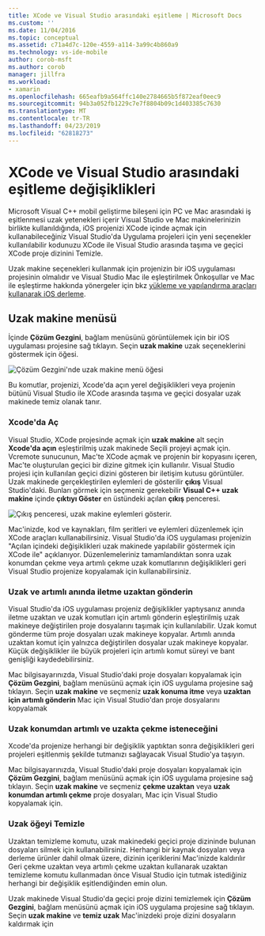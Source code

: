 ```yaml
---
title: XCode ve Visual Studio arasındaki eşitleme | Microsoft Docs
ms.custom: ''
ms.date: 11/04/2016
ms.topic: conceptual
ms.assetid: c71a4d7c-120e-4559-a114-3a99c4b860a9
ms.technology: vs-ide-mobile
author: corob-msft
ms.author: corob
manager: jillfra
ms.workload:
- xamarin
ms.openlocfilehash: 665eafb9a564ffc140e2784665b5f872eaf0eec9
ms.sourcegitcommit: 94b3a052fb1229c7e7f8804b09c1d403385c7630
ms.translationtype: MT
ms.contentlocale: tr-TR
ms.lasthandoff: 04/23/2019
ms.locfileid: "62818273"
---
```

# <a name="sync-changes-between-xcode-and-visual-studio"></a>XCode ve Visual Studio arasındaki eşitleme değişiklikleri
Microsoft Visual C++ mobil geliştirme bileşeni için PC ve Mac arasındaki iş eşitlenmesi uzak yetenekleri içerir Visual Studio ve Mac makinelerinizin birlikte kullanıldığında, iOS projenizi XCode içinde açmak için kullanabileceğiniz Visual Studio'da Uygulama projeleri için yeni seçenekler kullanılabilir kodunuzu XCode ile Visual Studio arasında taşıma ve geçici XCode proje dizinini Temizle.

 Uzak makine seçenekleri kullanmak için projenizin bir iOS uygulaması projesinin olmalıdır ve Visual Studio Mac ile eşleştirilmek Önkoşullar ve Mac ile eşleştirme hakkında yönergeler için bkz [yükleme ve yapılandırma araçları kullanarak iOS derleme](../cross-platform/install-and-configure-tools-to-build-using-ios.md).

## <a name="the-remote-machine-menu"></a>Uzak makine menüsü
 İçinde **Çözüm Gezgini**, bağlam menüsünü görüntülemek için bir iOS uygulaması projesine sağ tıklayın. Seçin **uzak makine** uzak seçeneklerini göstermek için öğesi.

 ![Çözüm Gezgini'nde uzak makine menü öğesi](../cross-platform/media/cppmdd_u2_remotemachine_menu.jpg "CPPMDD_U2_RemoteMachine_Menu")

 Bu komutlar, projenizi, Xcode'da açın yerel değişiklikleri veya projenin bütünü Visual Studio ile XCode arasında taşıma ve geçici dosyalar uzak makinede temiz olanak tanır.

### <a name="open-in-xcode"></a>Xcode'da Aç
 Visual Studio, XCode projesinde açmak için **uzak makine** alt seçin **Xcode'da açın** eşleştirilmiş uzak makinede Seçili projeyi açmak için. Vcremote sunucunun, Mac'te XCode açmak ve projenin bir kopyasını içeren, Mac'te oluşturulan geçici bir dizine gitmek için kullanılır. Visual Studio projesi için kullanılan geçici dizini gösteren bir iletişim kutusu görüntüler. Uzak makinede gerçekleştirilen eylemleri de gösterilir **çıkış** Visual Studio'daki. Bunları görmek için seçmeniz gerekebilir **Visual C++ uzak makine** içinde **çıktıyı Göster** en üstündeki açılan **çıkış** penceresi.

 ![Çıkış penceresi, uzak makine eylemleri gösterir. ](../cross-platform/media/cppmdd_u2_remotemachine_output.png "CPPMDD_U2_RemoteMachine_Output")

 Mac'inizde, kod ve kaynakları, film şeritleri ve eylemleri düzenlemek için XCode araçları kullanabilirsiniz. Visual Studio'da iOS uygulaması projenizin "Açılan içindeki değişiklikleri uzak makinede yapılabilir göstermek için XCode ile" açıklanıyor. Düzenlemeleriniz tamamlandıktan sonra uzak konumdan çekme veya artımlı çekme uzak komutlarının değişiklikleri geri Visual Studio projenize kopyalamak için kullanabilirsiniz.

### <a name="push-to-remote-and-incremental-push-to-remote"></a>Uzak ve artımlı anında iletme uzaktan gönderin
 Visual Studio'da iOS uygulaması projeniz değişiklikler yaptıysanız anında iletme uzaktan ve uzak komutları için artımlı gönderin eşleştirilmiş uzak makineye değiştirilen proje dosyalarını taşımak için kullanılabilir. Uzak komut gönderme tüm proje dosyaları uzak makineye kopyalar. Artımlı anında uzaktan komut için yalnızca değiştirilen dosyalar uzak makineye kopyalar. Küçük değişiklikler ile büyük projeleri için artımlı komut süreyi ve bant genişliği kaydedebilirsiniz.

 Mac bilgisayarınızda, Visual Studio'daki proje dosyaları kopyalamak için **Çözüm Gezgini**, bağlam menüsünü açmak için iOS uygulama projesine sağ tıklayın. Seçin **uzak makine** ve seçmeniz **uzak konuma itme** veya **uzaktan için artımlı gönderin** Mac için Visual Studio'dan proje dosyalarını kopyalamak

### <a name="pull-from-remote-and-incremental-pull-from-remote"></a>Uzak konumdan artımlı ve uzakta çekme isteneceğini
 Xcode'da projenize herhangi bir değişiklik yaptıktan sonra değişiklikleri geri projeleri eşitlenmiş şekilde tutmanızı sağlayacak Visual Studio'ya taşıyın.

 Mac bilgisayarınızda, Visual Studio'daki proje dosyaları kopyalamak için **Çözüm Gezgini**, bağlam menüsünü açmak için iOS uygulama projesine sağ tıklayın. Seçin **uzak makine** ve seçmeniz **çekme uzaktan** veya **uzak konumdan artımlı çekme** proje dosyaları, Mac için Visual Studio kopyalamak için.

### <a name="clean-remote"></a>Uzak öğeyi Temizle
 Uzaktan temizleme komutu, uzak makinedeki geçici proje dizininde bulunan dosyaları silmek için kullanabilirsiniz. Herhangi bir kaynak dosyaları veya derleme ürünler dahil olmak üzere, dizinin içeriklerini Mac'inizde kaldırılır Geri çekme uzaktan veya artımlı çekme uzaktan kullanarak uzaktan temizleme komutu kullanmadan önce Visual Studio için tutmak istediğiniz herhangi bir değişiklik eşitlendiğinden emin olun.

 Uzak makinede Visual Studio'da geçici proje dizini temizlemek için **Çözüm Gezgini**, bağlam menüsünü açmak için iOS uygulama projesine sağ tıklayın. Seçin **uzak makine** ve **temiz uzak** Mac'inizdeki proje dizini dosyaların kaldırmak için